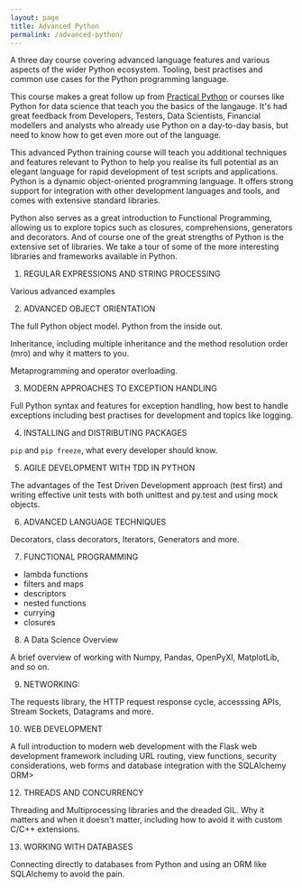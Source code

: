 ```yaml
---
layout: page
title: Advanced Python
permalink: /advanced-python/
---
```


A three day course covering advanced language features and various aspects of the wider
Python ecosystem. Tooling, best practises and common use cases for the Python programming
language.


This course makes a great follow up from [Practical Python](/practical-python) or courses
like Python for data science that teach you the basics of the langauge. It's had great
feedback from Developers, Testers, Data Scientists, Financial modellers and analysts
who already use Python on a day-to-day basis, but need to know how to get even more
out of the language.

This advanced Python training course will teach you additional  techniques and features
relevant to Python to help you realise its full potential as an elegant language for
rapid development of test scripts and applications. Python is a dynamic object-oriented
programming language. It offers strong support for integration with other development
languages and tools, and comes with extensive standard libraries.

Python also serves as a great introduction to Functional Programming, allowing us to
explore topics such as closures, comprehensions, generators and decorators. And of
course one of the great strengths of Python is the extensive set of libraries.  We take
a tour of some of the more interesting libraries and frameworks available in Python.

1. REGULAR EXPRESSIONS AND STRING PROCESSING

Various advanced examples

2. ADVANCED OBJECT ORIENTATION

The full Python object model. Python from the inside out.

Inheritance, including multiple inheritance and the method resolution order (mro) and
why it matters to you.

Metaprogramming and operator overloading.


3. MODERN APPROACHES TO EXCEPTION HANDLING

Full Python syntax and features for exception handling, how best to handle exceptions
including best practises for development and topics like logging.


4. INSTALLING and DISTRIBUTING PACKAGES

``pip`` and ``pip freeze``, what every developer should know.


5. AGILE DEVELOPMENT WITH TDD IN PYTHON

The advantages of the Test Driven Development approach (test first) and writing effective
unit tests with both unittest and py.test and using mock objects.

6. ADVANCED LANGUAGE TECHNIQUES

Decorators, class decorators, Iterators,  Generators and more.

7. FUNCTIONAL PROGRAMMING

* lambda functions
* filters and maps
* descriptors
* nested functions
* currying
* closures

8. A Data Science Overview

A brief overview of working with Numpy, Pandas, OpenPyXl, MatplotLib, and so on.

9. NETWORKING:

The requests library, the HTTP request response cycle, accesssing APIs, Stream Sockets,
Datagrams and more.

10. WEB DEVELOPMENT

A full introduction to modern web development with the Flask web development framework
including URL routing, view functions, security considerations, web forms and database
integration with the SQLAlchemy ORM>

12. THREADS AND CONCURRENCY

Threading and Multiprocessing libraries and the dreaded GIL. Why it matters and when it
doesn't matter, including how to avoid it with custom C/C++ extensions.

13. WORKING WITH DATABASES

Connecting directly to databases from Python and using an ORM like SQLAlchemy to avoid the pain.

